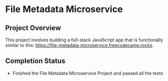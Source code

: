 # File Metadata Microservice

## Project Overview
This project involves building a full-stack JavaScript app that is functionally similar to this: https://file-metadata-microservice.freecodecamp.rocks. 

## Completion Status
- Finished the File Metadata Microservice Project and passed all the tests
